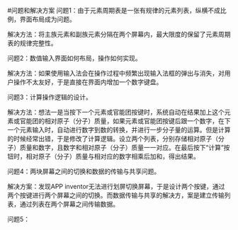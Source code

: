 #问题和解决方案
问题1：由于元素周期表是一张有规律的元素列表，纵横不成比例，界面布局成为问题。

解决方法：将主族元素和副族元素分隔在两个屏幕内，最大限度的保留了元素周期表的规律完整性。

问题2：数值输入界面如何布局，操作如何实现。

解决方法：如果使用输入法会在操作过程中频繁出现输入法框的弹出与消失，对用户操作不太友好，于是直接在界面内增加一个数字键盘。

问题3：计算操作逻辑的设计。

解决方法：想法一是当按下一个元素或官能团按键时，系统自动在结果加上这个元素或官能团的相对原子（分子）质量，如果元素或官能团按键后跟一个数字，在下一个元素输入时，自动进行数字到数的转换，并进行一步分子量的运算。但是计算的时候经常出错，于是修改了计算逻辑。设立两个列表，分别存储相对原子（分子）质量和数字，且数字和相对原子（分子）质量一一对应。在最后按下“计算”按钮时，相对原子（分子）质量与相对应的数字相乘后加和，得出结果。

问题4：两块屏幕之间的切换和数据的传输与共享问题。

解决方案：发现APP inventor无法进行划屏切换屏幕，于是设计两个按键，通过两个按键进行两个屏幕之间的切换。而数据传输与共享的解决方，案是建立传输列表，通过列表在两个屏幕之间传输数据。

问题5：